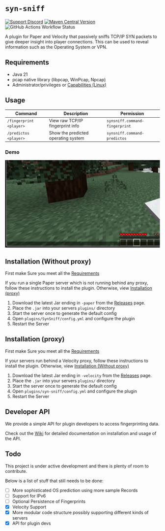
# `syn-sniff`
[![Support Discord](https://img.shields.io/discord/850134191232647229?style=flat&label=Support%20Discord&color=%237289da&link=https%3A%2F%2Fdiscord.gg%2FAUK3HkFWQ9)](https://discord.gg/AUK3HkFWQ9)
[![Maven Central Version](https://img.shields.io/maven-central/v/io.github.duckulus/syn-sniff?link=https%3A%2F%2Fcentral.sonatype.com%2Fartifact%2Fio.github.duckulus%2Fsyn-sniff%2Foverview)](https://central.sonatype.com/artifact/io.github.duckulus/syn-sniff/overview)
![GitHub Actions Workflow Status](https://img.shields.io/github/actions/workflow/status/Duckulus/syn-sniff/build.yml)


A plugin for Paper and Velocity that passively sniffs TCP/IP SYN packets to give deeper insight into player connections. 
This can be used to reveal information such as the Operating System or VPN.

## Requirements
- Java 21
- pcap native library (libpcap, WinPcap, Npcap)
- Administrator/privileges or [Capabilities (Linux)](./docs/capabilities.md)

## Usage


| Command                 | Description                         | Permission                |
|-------------------------|-------------------------------------|---------------------------|
| `/fingerprint <player>` | View raw TCP/IP fingerprint info    | `synsniff.command-fingerprint`    |
| `/predictos <player>`   | Show the predicted operating system | `synsniff.command-predictos`      |

### Demo
![Demo](./assets/demo.gif)


## Installation (Without proxy)

First make Sure you meet all the [Requirements](#requirements)

If you run a single Paper server which is not running behind any proxy, follow these instructions to install the plugin.
Otherwise, view [Installation (proxy)](#installation-proxy)

1. Download the latest Jar ending in `-paper` from the [Releases](https://github.com/Duckulus/syn-sniff/releases) page.
2. Place the `.jar` into your servers `plugins/` directory
3. Start the server once to generate the default config
4. Open `plugins/SynSniff/config.yml` and configure the plugin
5. Restart the Server

## Installation (proxy)

First make Sure you meet all the [Requirements](#requirements)

If your servers run behind a Velocity proxy, follow these instructions to install the plugin.
Otherwise, view [Installation (Without proxy)](#installation-without-proxy)

1. Download the latest Jar ending in `-velocity` from the [Releases](https://github.com/Duckulus/syn-sniff/releases) page.
2. Place the `.jar` into your servers `plugins/` directory
3. Start the server once to generate the default config
4. Open `plugins/syn-sniff/config.yml` and configure the plugin
5. Restart the Server

## Developer API

We provide a simple API for plugin developers to access fingerprinting data.

Check out the [Wiki](https://github.com/Duckulus/syn-sniff/wiki/) for detailed documentation on installation and usage of the API.

## Todo

This project is under active development and there is plenty of room to contribute.

Below is a list of stuff that still needs to be done:

- [ ] More sophisticated OS prediction using more sample Records
- [ ] Support for IPv6
- [ ] Optional Persistence of Fingerprints
- [x] Velocity Support
- [x] More modular code structure possibly supporting different kinds of servers
- [x] API for plugin devs

